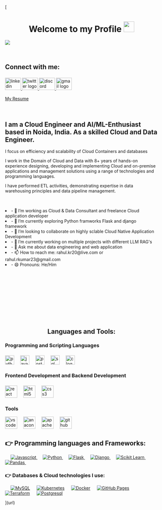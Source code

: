 [
<h1 align="center"><b>Welcome to my Profile </b><img src="https://media.giphy.com/media/hvRJCLFzcasrR4ia7z/giphy.gif" width="35"></h1>
<p text-align="center">
<a href="https://github.com/DenverCoder1/readme-typing-svg"><img src="https://readme-typing-svg.herokuapp.com?font=Time+New+Roman&color=cyan&size=32&center=true&vCenter=true&width=600&height=100&lines=Welcome+to+my+github+page..&hearts;++;++Cloud+n+Data+Consultant,;WebApp+Developer,;AI+Engineer,;LLM+Researcher,;Love+to+Explore..&hearts"></a>
</p>
<br>
<h2 align="left">Connect with me:</h2>

###

<div align="left">
  <a href="https://www.linkedin.com/in/yash-m-31033121b/" target="_blank">
    <img src="https://raw.githubusercontent.com/maurodesouza/profile-readme-generator/master/src/assets/icons/social/linkedin/default.svg" width="52" height="40" alt="linkedin logo"  />
  </a>
  <a href="https://twitter.com/YashMenaria_" target="_blank">
    <img src="https://raw.githubusercontent.com/maurodesouza/profile-readme-generator/master/src/assets/icons/social/twitter/default.svg" width="52" height="40" alt="twitter logo"  />
  </a>
  <a href="https://discord.com/mr_123" target="_blank">
    <img src="https://raw.githubusercontent.com/maurodesouza/profile-readme-generator/master/src/assets/icons/social/discord/default.svg" width="52" height="40" alt="discord logo"  />
  </a>
  <a href="rahul.rkumar@gmail.com" target="_blank">
    <img src="https://raw.githubusercontent.com/maurodesouza/profile-readme-generator/master/src/assets/icons/social/gmail/default.svg" width="52" height="40" alt="gmail logo"  />
  </a>
  </a>
  </a>
  </a>
</a>
</a>
</a>
<br />
<br />
<a href="https://drive.google.com/file/d/14dp0FUWG9xykgag66wU1T2rmeoj6p4dl/view?usp=sharing" button class="btn"><i class="fa fa-download"></i> My Resume </a>
<br />
<br />
<br />
 
<h2>I am a Cloud Engineer and AI/ML-Enthusiast based in Noida, India. As a skilled Cloud and Data Engineer.</h2>
 <p>I focus on efficiency and scalability of Cloud Containers and databases</p>
<p>I work in the Domain of Cloud and Data with 8+ years of hands-on experience designing, developing and implementing Cloud and on-premise applications and management solutions using a range of technologies and programming languages.</p>
<p> I have performed ETL activities, demonstrating expertise in data warehousing principles and data pipeline management.</p>
<br />
<br />






<li>- 🔭 I’m working as Cloud & Data Consultant and freelance Cloud application developer </li>
<li>- 🌱 I’m currently exploring Python framworks Flask and django framework </li>
<li>- 👯 I’m looking to collaborate on highly sclable Cloud Native Application Development</li>
<li>- 🤔 I’m currently working on multiple projects with different LLM RAG's</li>
<li>- 💬 Ask me about data engineering and web application</li>
<li>- 📫 How to reach me: rahul.kr20@live.com or rahul.rkumar23@gmail.com</li>
<li>- 😄 Pronouns: He/Him</li>


<br />
<br />


<br />
<br />



<br />
<br />
<br />
<br />
<br />
<br />



<h2 align="center">Languages and Tools:</h2>

###

<h3 align="left">Programming and Scripting Languages</h3>

###

<div align="left">  
  <img src="https://cdn.jsdelivr.net/gh/devicons/devicon/icons/python/python-original.svg" height="30" alt="python logo"  />
  <img width="12" />
  <img src="https://cdn.jsdelivr.net/gh/devicons/devicon/icons/javascript/javascript-original.svg" height="30" alt="javascript logo"  />
  <img width="12" />
  <img src="https://cdn.jsdelivr.net/gh/devicons/devicon/icons/postgres/postgreSQL-original.svg" height="30" alt="postgreSQL logo"  />
  <img width="12" />
  <img src="https://cdn.jsdelivr.net/gh/devicons/devicon/icons/sql/sql-original.svg" height="30" alt="sql logo"  />
  <img width="12" />
  <img src="https://cdn.jsdelivr.net/gh/devicons/devicon/icons/c/c-original.svg" height="30" alt="c logo"  />
</div>

###

<h3 align="left">Frontend Development and Backend Development</h3>

###

<div align="left">
  <img src="https://cdn.jsdelivr.net/gh/devicons/devicon/icons/react/react-original.svg" height="40" alt="react logo"  />
  <img width="12" />
  <img src="https://cdn.jsdelivr.net/gh/devicons/devicon/icons/html5/html5-original.svg" height="40" alt="html5 logo"  />
  <img width="12" />
  <img src="https://cdn.jsdelivr.net/gh/devicons/devicon/icons/css3/css3-original.svg" height="40" alt="css3 logo"  />
</div>

###

<h3 align="left">Tools</h3>

<div align="left">
  <img src="https://cdn.jsdelivr.net/gh/devicons/devicon/icons/vscode/vscode-original.svg" height="40" alt="vscode logo"  />
  <img width="12" />
  <img src="https://cdn.jsdelivr.net/gh/devicons/devicon/icons/anaconda/anaconda-original.svg" height="40" alt="anaconda logo"  />
  <img width="12" />
  <img src="https://cdn.jsdelivr.net/gh/devicons/devicon/icons/apache/apache-original.svg" height="40" alt="apache logo"  />
  <img width="12" />
  <img src="https://cdn.jsdelivr.net/gh/devicons/devicon/icons/github/github-original.svg" height="40" alt="github logo"  />
</div>

###
## 👉 Programming languages and Frameworks:
<p text-align="left"> 
  &emsp;
  <a href="https://js.dev/">
  <img alt="Javascript" src="https://img.shields.io/badge/Javascript-0175C2?style=for-the-badge&logo=javascript&logoColor=white"/>
  </a>
  &emsp;
  <a href="https://python.org/">
  <img alt="Python" src="https://img.shields.io/badge/Python-FFD43B?style=for-the-badge&logo=python&logoColor=darkgreen"/>
  </a>
  &emsp;
  <a href="https://flask.dev/" target="_blank"> 
  <img alt="Flask" src="https://img.shields.io/badge/Flask-02569B?style=for-the-badge&logo=flask&logoColor=white">
  </a>
  &emsp; 
  <a href="https://www.djangoproject.com/" target="_blank"> 
  <img alt="Django" src="https://img.shields.io/badge/Django-FF6F00?style=for-the-badge&logo=Dgango&logoColor=black">
  </a>   
  &emsp;
  <a href="https://scikit-learn.org/" target="_blank">
  <img alt="Scikit Learn" src="https://img.shields.io/badge/scikit_learn-F7931E?style=for-the-badge&logo=scikit-learn&logoColor=white">
  </a> 
    &emsp;
  <a href="https://pandas.pydata.org/" target="_blank"> 
  <img alt="Pandas" src="https://img.shields.io/badge/Pandas-D00000?style=for-the-badge&logo=Pandas&logoColor=white"/>
  </a>
  &emsp;
</p>

### 👉 Databases & Cloud technologies I use:
<p text-align="left">
  &emsp;
    <a href="https://www.mysql.com/"><img alt="MySQL" src="https://img.shields.io/badge/MySQL-00000F?style=for-the-badge&logo=mysql&logoColor=white"></a>
  &emsp;
    <a href="https://kubernetes.io/"><img alt="Kubernetes" src="https://img.shields.io/badge/Kubernetes-0000FF?style=for-the-badge&logo=kubernetes&logoColor=white"></a>
  &emsp;
    <a href="https://www.docker.com/"><img alt="Docker" src ="https://img.shields.io/badge/Docker-E5F2FC?style=for-the-badge&logo=docker&logoColor=blue"></a>
  &emsp;
    <a href="https://www.github.com"><img alt="GitHub Pages" src="https://img.shields.io/badge/GitHub-100000?style=for-the-badge&logo=github&logoColor=white"></a>
  &emsp;
    <a href="https://www.terraform.io/"><img alt="Terraform" src ="https://img.shields.io/badge/terraform-0175C2?style=for-the-badge&logo=firebase&logoColor=Purple"></a>
  &emsp;
    <a href="https://www.postgresql.org//"><img alt="Postgresql" src ="https://img.shields.io/badge/postgresql-E5F2FC?style=for-the-badge&logo=postgresql&logoColor=black"></a>
    
</p>


](url)
